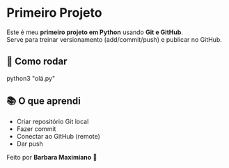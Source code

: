 # Primeiro Projeto

Este é meu **primeiro projeto em Python** usando **Git e GitHub**.  
Serve para treinar versionamento (add/commit/push) e publicar no GitHub.

## 🚀 Como rodar
python3 "olá.py"

## 📚 O que aprendi
- Criar repositório Git local
- Fazer commit
- Conectar ao GitHub (remote)
- Dar push

Feito por **Barbara Maximiano** 💙
